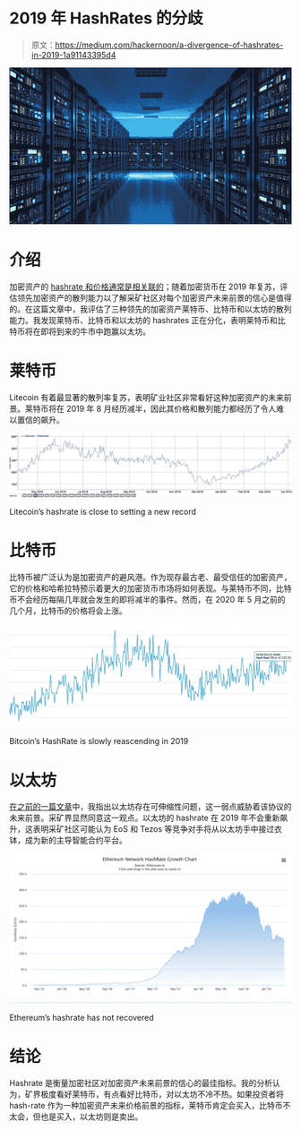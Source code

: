 # 2019 年 HashRates 的分歧

> 原文：<https://medium.com/hackernoon/a-divergence-of-hashrates-in-2019-1a91143395d4>

![](img/4d3c0a44893e565d8034ac108155d869.png)

# 介绍

加密资产的 [hashrate 和价格通常是相关联的](https://hackernoon.com/background-i-run-operations-and-fund-evaluation-for-block-zero-capital-an-investment-firm-3ab2f767c1d7?source=friends_link&sk=07f07132d9bd97ed9877ca90cfc60b67)；随着加密货币在 2019 年复苏，评估领先加密资产的散列能力以了解采矿社区对每个加密资产未来前景的信心是值得的。在这篇文章中，我评估了三种领先的加密资产莱特币、比特币和以太坊的散列能力。我发现莱特币、比特币和以太坊的 hashrates 正在分化，表明莱特币和比特币将在即将到来的牛市中跑赢以太坊。

# 莱特币

Litecoin 有着最显著的散列率复苏，表明矿业社区非常看好这种加密资产的未来前景。莱特币将在 2019 年 8 月经历减半，因此其价格和散列能力都经历了令人难以置信的飙升。

![](img/f4693171ee074648d8efd9df85954cbc.png)

Litecoin’s hashrate is close to setting a new record

# 比特币

比特币被广泛认为是加密资产的避风港。作为现存最古老、最受信任的加密资产，它的价格和哈希拉特预示着更大的加密货币市场将如何表现。与莱特币不同，比特币不会经历每隔几年就会发生的即将减半的事件。然而，在 2020 年 5 月之前的几个月，比特币的价格将会上涨。

![](img/ccf1ae3c5e367e8ce53542c143a954f8.png)

Bitcoin’s HashRate is slowly reascending in 2019

# 以太坊

[在之前的一篇文章](https://hackernoon.com/ethereum-falls-back-to-earth-can-it-re-ascend-8410cf96b1de?source=friends_link&sk=239e39c2e76c37639d0d00aafc7da12c)中，我指出以太坊存在可伸缩性问题，这一弱点威胁着该协议的未来前景。采矿界显然同意这一观点。以太坊的 hashrate 在 2019 年不会重新飙升，这表明采矿社区可能认为 EoS 和 Tezos 等竞争对手将从以太坊手中接过衣钵，成为新的主导智能合约平台。

![](img/23efaf7f7c724c26e4f8af1907426da5.png)

Ethereum’s hashrate has not recovered

# 结论

Hashrate 是衡量加密社区对加密资产未来前景的信心的最佳指标。我的分析认为，矿界极度看好莱特币，有点看好比特币，对以太坊不冷不热。如果投资者将 hash-rate 作为一种加密资产未来价格前景的指标，莱特币肯定会买入，比特币不太会，但也是买入，以太坊则是卖出。
